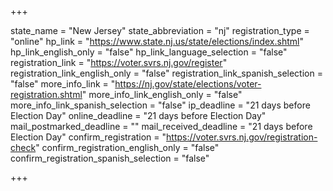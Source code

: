 +++

state_name = "New Jersey"
state_abbreviation = "nj"
registration_type = "online"
hp_link = "https://www.state.nj.us/state/elections/index.shtml"
hp_link_english_only = "false"
hp_link_language_selection = "false"
registration_link = "https://voter.svrs.nj.gov/register"
registration_link_english_only = "false"
registration_link_spanish_selection = "false"
more_info_link = "https://nj.gov/state/elections/voter-registration.shtml"
more_info_link_english_only = "false"
more_info_link_spanish_selection = "false"
ip_deadline = "21 days before Election Day"
online_deadline = "21 days before Election Day"
mail_postmarked_deadline = ""
mail_received_deadline = "21 days before Election Day"
confirm_registration = "https://voter.svrs.nj.gov/registration-check"
confirm_registration_english_only = "false"
confirm_registration_spanish_selection = "false"

+++